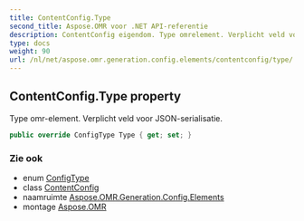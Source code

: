 ```yaml
---
title: ContentConfig.Type
second_title: Aspose.OMR voor .NET API-referentie
description: ContentConfig eigendom. Type omrelement. Verplicht veld voor JSONserialisatie.
type: docs
weight: 90
url: /nl/net/aspose.omr.generation.config.elements/contentconfig/type/
---
```

## ContentConfig.Type property

Type omr-element. Verplicht veld voor JSON-serialisatie.

```csharp
public override ConfigType Type { get; set; }
```

### Zie ook

* enum [ConfigType](../../../aspose.omr.generation.config.enums/configtype/)
* class [ContentConfig](../)
* naamruimte [Aspose.OMR.Generation.Config.Elements](../../contentconfig/)
* montage [Aspose.OMR](../../../)


